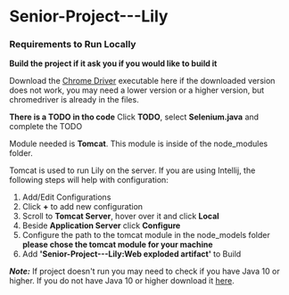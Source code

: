 # Senior-Project---Lily
### Requirements to Run Locally

**Build the project if it ask you if you would like to build it**

Download the [Chrome Driver](https://chromedriver.chromium.org/downloads) executable here if the downloaded version does 
not work, you may need a lower version or a higher version, but chromedriver is already in the files.

**There is a TODO in tho code** Click **TODO**, select **Selenium.java** and complete the TODO

Module needed is **Tomcat**. This module is inside of the node_modules folder.

Tomcat is used to run Lily on the server. If you are using Intellij, the following steps will help with configuration:
1. Add/Edit Configurations
2. Click **+** to add new configuration
3. Scroll to **Tomcat Server**, hover over it and click **Local**
4. Beside **Application Server** click **Configure**
5. Configure the path to the tomcat module in the node_models folder **please chose the tomcat module for your machine**
6. Add **'Senior-Project---Lily:Web exploded artifact'** to Build

***Note:*** If project doesn't run you may need to check if you have Java 10 or higher.
If you do not have Java 10 or higher download it [here](https://jdk.java.net/10/).